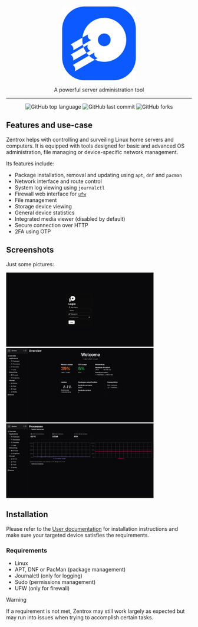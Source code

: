 <p align="center">
    <picture>
      <img
        alt="Zentrox logo"
        src="./frontend/public/zentrox_dark_256.png"
        width="200"
        height="200"
        style="max-width: 100%;"
      >
    </picture>
</p>

<p align="center">A powerful server administration tool</p>

---

<p align="center">
<img alt="GitHub top language" src="https://img.shields.io/github/languages/top/Wervice/zentrox">
<img alt="GitHub last commit" src="https://img.shields.io/github/last-commit/Wervice/zentrox">
<img alt="GitHub forks" src="https://img.shields.io/github/forks/Wervice/zentrox">
</p>

## Features and use-case
Zentrox helps with controlling and surveiling Linux home servers and computers. It is equipped with tools designed for basic and advanced OS administration, file managing or device-specific network management.

Its features include:
- Package installation, removal and updating using `apt`, `dnf` and `pacman`
- Network interface and route control
- System log viewing using `journalctl`
- Firewall web interface for [`ufw`](https://wiki.ubuntu.com/UncomplicatedFirewall)
- File management
- Storage device viewing
- General device statistics
- Integrated media viewer (disabled by default)
- Secure connection over HTTP
- 2FA using OTP

## Screenshots
Just some pictures:

<img src="pictures/login.png" width="400" />
<img src="pictures/dashboard.png" width="400" />
<img src="pictures/processes.png" width="400" />

## Installation

Please refer to the [User documentation](./docs/user.md) for installation instructions and make sure your targeted device satisfies the requirements.
### Requirements
- Linux
- APT, DNF or PacMan (package management)
- Journalctl (only for logging)
- Sudo (permissions management)
- UFW (only for firewall)
> [!WARNING]
> If a requirement is not met, Zentrox may still work largely as expected but may run into issues when trying to accomplish certain tasks.

